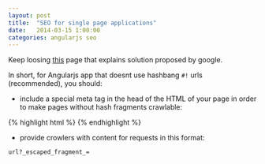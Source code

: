 ```yaml
---
layout: post
title:  "SEO for single page applications"
date:   2014-03-15 1:00:00
categories: angularjs seo
---
```


Keep loosing [this](https://developers.google.com/webmasters/ajax-crawling/docs/getting-started?csw=1)
page that explains solution proposed by google.

In short, for Angularjs app that doesnt use hashbang `#!` urls (recommended), you should:

- include a special meta tag in the head of the HTML of your page in order to make pages without hash fragments crawlable:

{% highlight html %}
<meta name="fragment" content="!">
{% endhighlight %}

- provide crowlers with content for requests in this format:

```
url?_escaped_fragment_=
```
 